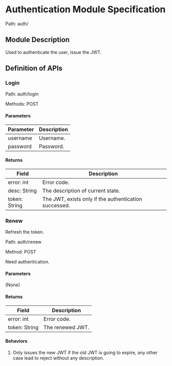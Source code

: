 # Authentication Module Specification
Path: auth/

## Module Description
Used to authenticate the user, issue the JWT.

## Definition of APIs
### Login
Path: auth/login

Methods: POST

#### Parameters
|Parameter|Description|
|------|--------|
|username|Username.|
|password|Password.|

#### Returns
|Field|Description|
|-------|-------|
|error: int|Error code.|
|desc: String| The description of current state.|
|token: String| The JWT, exists only if the authentication successed.|

### Renew
Refresh the token.

Path: auth/renew

Method: POST

Need authentication.
#### Parameters
(None)

#### Returns
|Field|Description|
|----|------|
|error: int|Error code.|
|token: String| The renewed JWT.|

#### Behaviors
1. Only issues the new JWT if the old JWT is going to expire, any other case lead to reject without any description.
